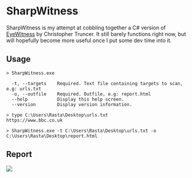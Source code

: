 # SharpWitness

SharpWitness is my attempt at cobbling together a C# version of [EyeWitness](https://github.com/FortyNorthSecurity/EyeWitness) by Christopher Truncer.  It still barely functions right now, but will hopefully become more useful once I put some dev time into it.

## Usage

```text
> SharpWitness.exe

  -t, --targets    Required. Text file containing targets to scan, e.g: urls.txt
  -o, --outfile    Required. Outfile, e.g: report.html
  --help           Display this help screen.
  --version        Display version information.
```

```
> type C:\Users\Rasta\Desktop\urls.txt
https://www.bbc.co.uk

> SharpWitness.exe -t C:\Users\Rasta\Desktop\urls.txt -o C:\Users\Rasta\Desktop\report.html
```
## Report

![](https://raw.githubusercontent.com/rasta-mouse/SharpWitness/master/SharpWitness.png)
